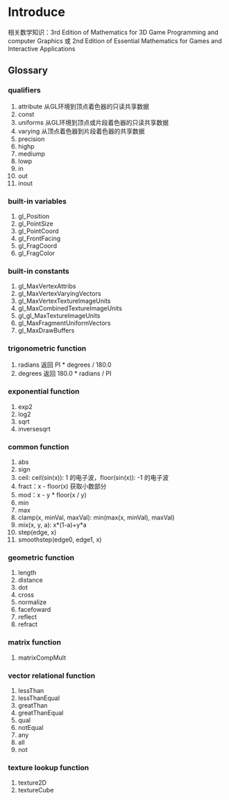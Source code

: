 # Introduce

相关数学知识：3rd Edition of Mathematics for 3D Game Programming and computer Graphics 或 2nd Edition of Essential Mathematics for Games and Interactive Applications

## Glossary

### qualifiers

1. attribute 从GL环境到顶点着色器的只读共享数据
2. const
3. uniforms 从GL环境到顶点或片段着色器的只读共享数据
4. varying 从顶点着色器到片段着色器的共享数据
5. precision
6. highp
7. mediump
8. lowp
9. in
10. out
11. inout

### built-in variables

1. gl_Position
2. gl_PointSize
3. gl_PointCoord
4. gl_FrontFacing
5. gl_FragCoord
6. gl_FragColor

### built-in constants

1. gl_MaxVertexAttribs
2. gl_MaxVertexVaryingVectors
3. gl_MaxVertexTextureImageUnits
4. gl_MaxCombinedTextureImageUnits
5. gl_gl_MaxTextureImageUnits
6. gl_MaxFragmentUniformVectors
7. gl_MaxDrawBuffers

### trigonometric function

1. radians 返回 PI * degrees / 180.0
2. degrees 返回 180.0 * radians / PI

### exponential function

1. exp2
2. log2
3. sqrt
4. inversesqrt

### common function

1. abs
2. sign
3. ceil: ceil(sin(x)): 1 的电子波，floor(sin(x)): -1 的电子波
4. fract：x - floor(x) 获取小数部分
5. mod：x - y * floor(x / y)
6. min
7. max
8. clamp(x, minVal, maxVal): min(max(x, minVal), maxVal)
9. mix(x, y, a): x*(1-a)+y*a
10. step(edge, x)
11. smoothstep(edge0, edge1, x)


### geometric function

1. length
2. distance
3. dot
4. cross
5. normalize
6. facefoward
7. reflect
8. refract

### matrix function

1. matrixCompMult

### vector relational function

1. lessThan
2. lessThanEqual
3. greatThan
4. greatThanEqual
5. qual
6. notEqual
7. any
8. all
9. not

### texture lookup function

1. texture2D
2. textureCube
